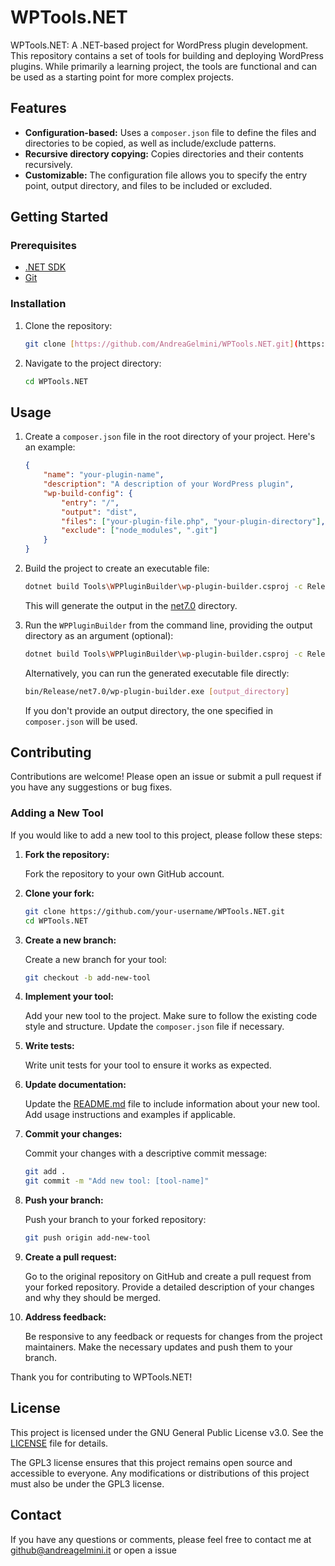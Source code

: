 # WPTools.NET

WPTools.NET: A .NET-based project for WordPress plugin development. This repository contains a set of tools for building and deploying WordPress plugins. While primarily a learning project, the tools are functional and can be used as a starting point for more complex projects.

## Features

-   **Configuration-based:** Uses a `composer.json` file to define the files and directories to be copied, as well as include/exclude patterns.
-   **Recursive directory copying:** Copies directories and their contents recursively.
-   **Customizable:** The configuration file allows you to specify the entry point, output directory, and files to be included or excluded.

## Getting Started

### Prerequisites

-   [.NET SDK](https://dotnet.microsoft.com/en-us/download)
-   [Git](https://git-scm.com/)

### Installation

1.  Clone the repository:

    ```bash
    git clone [https://github.com/AndreaGelmini/WPTools.NET.git](https://github.com/AndreaGelmini/WPTools.NET.git)
    ```

2.  Navigate to the project directory:

    ```bash
    cd WPTools.NET
    ```

## Usage

1.  Create a `composer.json` file in the root directory of your project. Here's an example:

    ```json
    {
        "name": "your-plugin-name",
        "description": "A description of your WordPress plugin",
        "wp-build-config": {
            "entry": "/",
            "output": "dist",
            "files": ["your-plugin-file.php", "your-plugin-directory"],
            "exclude": ["node_modules", ".git"]
        }
    }
    ```

2.  Build the project to create an executable file:

    ```bash
    dotnet build Tools\WPPluginBuilder\wp-plugin-builder.csproj -c Release
    ```

    This will generate the output in the [net7.0](http://_vscodecontentref_/1) directory.

3.  Run the `WPPluginBuilder` from the command line, providing the output directory as an argument (optional):

    ```bash
    dotnet build Tools\WPPluginBuilder\wp-plugin-builder.csproj -c Release -o C:\xampp\htdocs\WPSite\bin
    ```

    Alternatively, you can run the generated executable file directly:

    ```bash
    bin/Release/net7.0/wp-plugin-builder.exe [output_directory]
    ```

    If you don't provide an output directory, the one specified in `composer.json` will be used.

## Contributing

Contributions are welcome! Please open an issue or submit a pull request if you have any suggestions or bug fixes.

### Adding a New Tool

If you would like to add a new tool to this project, please follow these steps:

1. **Fork the repository:**

    Fork the repository to your own GitHub account.

2. **Clone your fork:**

    ```bash
    git clone https://github.com/your-username/WPTools.NET.git
    cd WPTools.NET
    ```

3. **Create a new branch:**

    Create a new branch for your tool:

    ```bash
    git checkout -b add-new-tool
    ```

4. **Implement your tool:**

    Add your new tool to the project. Make sure to follow the existing code style and structure. Update the `composer.json` file if necessary.

5. **Write tests:**

    Write unit tests for your tool to ensure it works as expected.

6. **Update documentation:**

    Update the [README.md](http://_vscodecontentref_/0) file to include information about your new tool. Add usage instructions and examples if applicable.

7. **Commit your changes:**

    Commit your changes with a descriptive commit message:

    ```bash
    git add .
    git commit -m "Add new tool: [tool-name]"
    ```

8. **Push your branch:**

    Push your branch to your forked repository:

    ```bash
    git push origin add-new-tool
    ```

9. **Create a pull request:**

    Go to the original repository on GitHub and create a pull request from your forked repository. Provide a detailed description of your changes and why they should be merged.

10. **Address feedback:**

    Be responsive to any feedback or requests for changes from the project maintainers. Make the necessary updates and push them to your branch.

Thank you for contributing to WPTools.NET!

## License

This project is licensed under the GNU General Public License v3.0. See the [LICENSE](LICENSE) file for details.

The GPL3 license ensures that this project remains open source and accessible to everyone. Any modifications or distributions of this project must also be under the GPL3 license.

## Contact

If you have any questions or comments, please feel free to contact me at github@andreagelmini.it or open a issue
